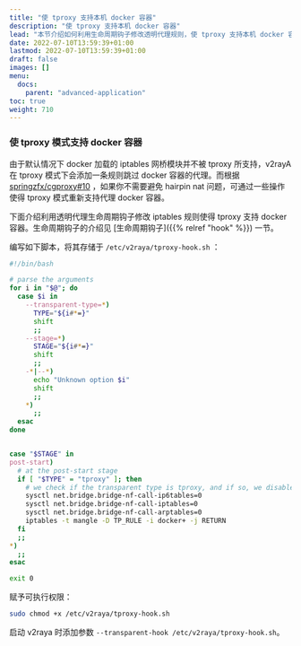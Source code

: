 ```yaml
---
title: "使 tproxy 支持本机 docker 容器"
description: "使 tproxy 支持本机 docker 容器"
lead: "本节介绍如何利用生命周期钩子修改透明代理规则，使 tproxy 支持本机 docker 容器。"
date: 2022-07-10T13:59:39+01:00
lastmod: 2022-07-10T13:59:39+01:00
draft: false
images: []
menu:
  docs:
    parent: "advanced-application"
toc: true
weight: 710
---
```


### 使 tproxy 模式支持 docker 容器

由于默认情况下 docker 加载的 iptables 网桥模块并不被 tproxy 所支持，v2rayA 在 tproxy 模式下会添加一条规则跳过 docker 容器的代理。而根据 [springzfx/cgproxy#10](https://github.com/springzfx/cgproxy/issues/10#issuecomment-673437557) ，如果你不需要避免 hairpin nat 问题，可通过一些操作使得 tproxy 模式重新支持代理 docker 容器。

下面介绍利用透明代理生命周期钩子修改 iptables 规则使得 tproxy 支持 docker 容器。生命周期钩子的介绍见 [生命周期钩子]({{% relref "hook" %}}) 一节。

编写如下脚本，将其存储于 `/etc/v2raya/tproxy-hook.sh` ：

```bash
#!/bin/bash

# parse the arguments
for i in "$@"; do
  case $i in
    --transparent-type=*)
      TYPE="${i#*=}"
      shift
      ;;
    --stage=*)
      STAGE="${i#*=}"
      shift
      ;;
    -*|--*)
      echo "Unknown option $i"
      shift
      ;;
    *)
      ;;
  esac
done


case "$STAGE" in
post-start)
  # at the post-start stage
  if [ "$TYPE" = "tproxy" ]; then
    # we check if the transparent type is tproxy, and if so, we disable the bridge netfilter call and remove the docker rule in the TP_RULE chain.
    sysctl net.bridge.bridge-nf-call-ip6tables=0
    sysctl net.bridge.bridge-nf-call-iptables=0
    sysctl net.bridge.bridge-nf-call-arptables=0
    iptables -t mangle -D TP_RULE -i docker+ -j RETURN
  fi
  ;;
*)
  ;;
esac

exit 0
```

赋予可执行权限：

```bash
sudo chmod +x /etc/v2raya/tproxy-hook.sh
```

启动 v2raya 时添加参数 `--transparent-hook /etc/v2raya/tproxy-hook.sh`。
